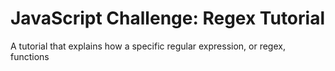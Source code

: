 # JavaScript Challenge: Regex Tutorial
 A tutorial that explains how a specific regular expression, or regex, functions 
